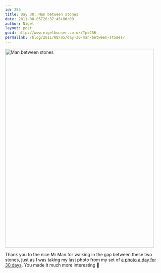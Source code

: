 ```yaml
---
id: 256
title: Day 30, Man between stones
date: 2011-08-05T20:37:45+00:00
author: Nigel
layout: post
guid: http://www.nigelbunner.co.uk/?p=256
permalink: /blog/2011/08/05/day-30-man-between-stones/
---
```

[<img src="http://farm7.static.flickr.com/6071/6023212102_5363fcd8ee_z.jpg" alt="Man between stones" width="480" height="640" />](http://www.flickr.com/photos/icklephotos/6023212102/ "Man between stones by icle fotos, on Flickr") 

Thank you to the nice Mr Man for walking in the gap between these two stones, just as I was taking my last photo from my set of <a title="A phot a day for 30 days" href="http://www.flickr.com/photos/icklephotos/sets/72157627017244791/with/6023212102/" target="_blank">a photo a day for 30 days</a>. You made it much more interesting 🙂